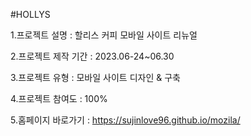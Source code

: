 #HOLLYS

1.프로젝트 설명 : 할리스 커피 모바일 사이트 리뉴얼

2.프로젝트 제작 기간 : 2023.06-24~06.30

3.프로젝트 유형 : 모바일 사이트 디자인 & 구축

4.프로젝트 참여도 : 100%

5.홈페이지 바로가기 : https://sujinlove96.github.io/mozila/
